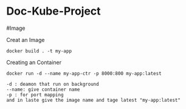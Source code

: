 # Doc-Kube-Project

#Image

Creat an Image
    
``
docker build . -t my-app
``

Creating an Container

``
docker run -d --name my-app-ctr -p 8000:800 my-app:latest
``

    -d : deamon that run on background
    --name: give container name
    -p : for port mapping 
    and in laste give the image name and tage latest "my-app:latest"
